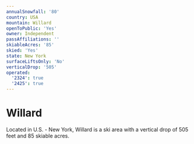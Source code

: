 ```yaml
---
annualSnowfall: '80'
country: USA
mountain: Willard
openToPublic: 'Yes'
owner: Independent
passAffiliations: ''
skiableAcres: '85'
skied: 'Yes'
state: New York
surfaceLiftsOnly: 'No'
verticalDrop: '505'
operated:
  '2324': true
  '2425': true
---
```



# Willard

Located in U.S. - New York, Willard is a ski area with a vertical drop of 505 feet and 85 skiable acres.

